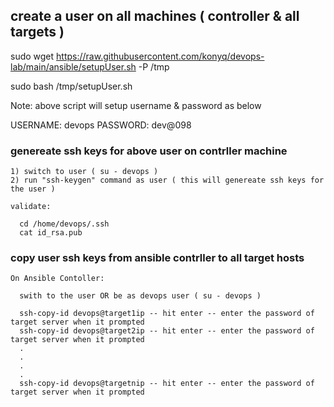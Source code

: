 ## create a user on all machines ( controller & all targets )

sudo wget https://raw.githubusercontent.com/konyq/devops-lab/main/ansible/setupUser.sh -P /tmp

sudo bash /tmp/setupUser.sh


Note: above script will setup username & password as below 

USERNAME: devops
PASSWORD: dev@098

### genereate ssh keys for above user on contrller machine 

```
1) switch to user ( su - devops )
2) run "ssh-keygen" command as user ( this will genereate ssh keys for the user ) 

validate:
     
  cd /home/devops/.ssh 
  cat id_rsa.pub 
```
### copy user ssh keys from ansible contrller to all target hosts

```
On Ansible Contoller:
	
  swith to the user OR be as devops user ( su - devops )
  
  ssh-copy-id devops@target1ip -- hit enter -- enter the password of target server when it prompted 
  ssh-copy-id devops@target2ip -- hit enter -- enter the password of target server when it prompted
  .
  .
  .
  .
  ssh-copy-id devops@targetnip -- hit enter -- enter the password of target server when it prompted

```	
	

